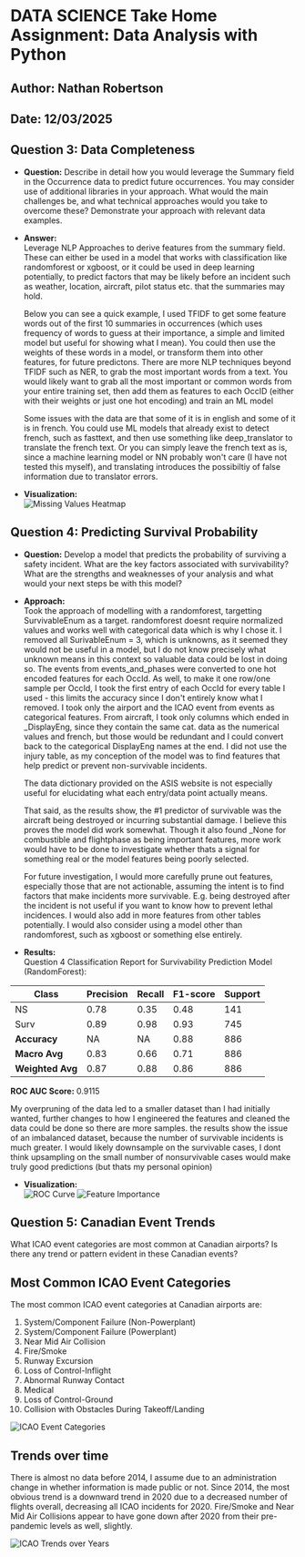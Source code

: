 # DATA SCIENCE Take Home Assignment: Data Analysis with Python

## Author: Nathan Robertson
## Date: 12/03/2025

## Question 3: Data Completeness
- **Question:**
Describe in detail how you would leverage the Summary field in the Occurrence data to predict future
occurrences. You may consider use of additional libraries in your approach. What would the main
challenges be, and what technical approaches would you take to overcome these? Demonstrate your
approach with relevant data examples.
- **Answer:**  
  Leverage NLP Approaches to derive features from the summary field. These can either be used in a model that works with classification like randomforest or xgboost, or it could be used in deep learning potentially, to predict factors that may be likely before an incident such as weather, location, aircraft, pilot status etc. that the summaries may hold.

  Below you can see a quick example, I used TFIDF to get some feature words out of the first 10 summaries in occurrences (which uses frequency of words to guess at their importance, a simple and limited model but useful for showing what I mean). You could then use the weights of these words in a model, or transform them into other features, for future predictons. There are more NLP techniques beyond TFIDF such as NER, to grab the most important words from a text. You would likely want to grab all the most important or common words from your entire training set, then add them as features to each OccID (either with their weights or just one hot encoding) and train an ML model

  Some issues with the data are that some of it is in english and some of it is in french. You could use ML models that already exist to detect french, such as fasttext, and then use something like deep_translator to translate the french text. Or you can simply leave the french text as is, since a machine learning model or NN probably won't care (I have not tested this myself), and translating introduces the possibiltiy of false information due to translator errors.



- **Visualization:**  
  ![Missing Values Heatmap](outputs/q3_tfidf_features.png)

## Question 4: Predicting Survival Probability
- **Question:**
Develop a model that predicts the probability of surviving a safety incident. What are the key factors
associated with survivability? What are the strengths and weaknesses of your analysis and what would
your next steps be with this model?
- **Approach:**  
  Took the approach of modelling with a randomforest, targetting SurvivableEnum as a target. randomforest doesnt require normalized values and works well with categorical data which is why I chose it. I removed all SurivableEnum = 3, which is unknowns, as it seemed they would not be useful in a model, but I do not know precisely what unknown means in this context so valuable data could be lost in doing so. The events from events_and_phases were converted to one hot encoded features for each OccId. As well, to make it one row/one sample per OccId, I took the first entry of each OccId for every table I used - this limits the accuracy since I don't entirely know what I removed. I took only the airport and the ICAO event from events as categorical features. From aircraft, I took only columns which ended in _DisplayEng, since they contain the same cat. data as the numerical values and french, but those would be redundant and I could convert back to the categorical DisplayEng names at the end. I did not use the injury table, as my conception of the model was to find features that help predict or prevent non-survivable incidents.

  The data dictionary provided on the ASIS website is not especially useful for elucidating what each entry/data point actually means.

  That said, as the results show, the #1 predictor of survivable was the aircraft being destroyed or incurring substantial damage. I believe this proves the model did work somewhat. Though it also found _None for combustible and flightphase as being important features, more work would have to be done to investigate whether thats a signal for something real or the model features being poorly selected.

  For future investigation, I would more carefully prune out features, especially those that are not actionable, assuming the intent is to find factors that make incidents more survivable. E.g. being destroyed after the incident is not useful if you want to know how to prevent lethal incidences. I would also add in more features from other tables potentially. I would also consider using a model other than randomforest, such as xgboost or something else entirely.

- **Results:**  
Question 4 Classification Report for Survivability Prediction Model (RandomForest):

| Class | Precision | Recall | F1-score | Support |
|-------|----------|--------|----------|---------|
| NS  | 0.78     | 0.35   | 0.48     | 141     |
| Surv   | 0.89     | 0.98   | 0.93     | 745     |
| **Accuracy** | NA | NA | 0.88 | 886 |
| **Macro Avg** | 0.83 | 0.66 | 0.71 | 886 |
| **Weighted Avg** | 0.87 | 0.88 | 0.86 | 886 |

**ROC AUC Score:** 0.9115

My overpruning of the data led to a smaller dataset than I had initially wanted, further changes to how I engineered the features and cleaned the data could be done so there are more samples. the results show the issue of an imbalanced dataset, because the number of survivable incidents is much greater. I would likely downsample on the survivable cases, I dont think upsampling on the small number of nonsurvivable cases would make truly good predictions (but thats my personal opinion)

- **Visualization:**  
  ![ROC Curve](outputs/q4_survivability_roc_curve.png)
  ![Feature Importance](outputs/q4_survivability_feature_importance.png)

## Question 5: Canadian Event Trends
What ICAO event categories are most common at Canadian airports? Is there any trend or pattern evident
in these Canadian events?

## Most Common ICAO Event Categories
The most common ICAO event categories at Canadian airports are:
1. System/Component Failure (Non-Powerplant)
2. System/Component Failure (Powerplant)
3. Near Mid Air Collision
4. Fire/Smoke
5. Runway Excursion
6. Loss of Control-Inflight
7. Abnormal Runway Contact
8. Medical
9. Loss of Control-Ground
10. Collision with Obstacles During Takeoff/Landing

![ICAO Event Categories](outputs/q5_icao_event_categories.png)

## Trends over time
There is almost no data before 2014, I assume due to an administration change in whether information is made public or not. Since 2014, the most obvious trend is a downward trend in 2020 due to a decreased number of flights overall, decreasing all ICAO incidents for 2020. Fire/Smoke and Near Mid Air Collisions appear to have gone down after 2020 from their pre-pandemic levels as well, slightly.

![ICAO Trends over Years](outputs/q5_icao_event_trends.png)